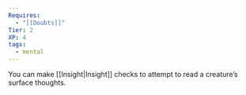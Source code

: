 ```yaml
---
Requires:
  - "[[Doubts]]"
Tier: 2
XP: 4
tags:
  - mental
---
```

You can make [[Insight|Insight]] checks to attempt to read a creature’s surface thoughts.